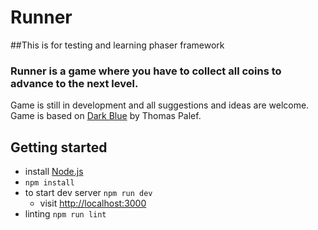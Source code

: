 # Runner

##This is for testing and learning phaser framework

### Runner is a game where you have to collect all coins to advance to the next level.
Game is still in development and all suggestions and ideas are welcome.
Game is based on [Dark Blue](http://www.lessmilk.com/game/dark-blue/) by Thomas Palef.

## Getting started
* install [Node.js](https://nodejs.org/)
* `npm install`
* to start dev server `npm run dev`
    * visit [http://localhost:3000](http://localhost:3000)
* linting `npm run lint`

